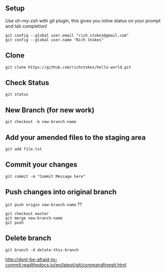 ## Setup
Use oh-my-zsh with git plugin, this gives you inline status on your prompt and tab completion!

```
git config --global user.email "rich.stokes@gmail.com"
git config --global user.name "Rich Stokes"
```

## Clone
`git clone https://github.com/richstokes/hello-world.git `

## Check Status
`git status`

## New Branch (for new work)
`git checkout -b new-branch-name`

## Add your amended files to the staging area
`git add file.txt`

## Commit your changes
`git commit -m "Commit Message here"`

## Push changes into original branch
`git push origin new-branch-name` ??

```
git checkout master
git merge new-branch-name
git push
```

## Delete branch
`git branch -d delete-this-branch`





http://dont-be-afraid-to-commit.readthedocs.io/en/latest/git/commandlinegit.html
